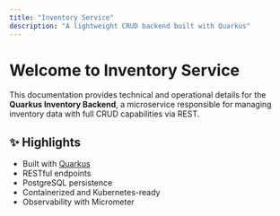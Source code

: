 ```yaml
---
title: "Inventory Service"
description: "A lightweight CRUD backend built with Quarkus"
---
```


# Welcome to Inventory Service

This documentation provides technical and operational details for the **Quarkus Inventory Backend**, a microservice responsible for managing inventory data with full CRUD capabilities via REST.

## ✨ Highlights

- Built with [Quarkus](https://quarkus.io/)
- RESTful endpoints
- PostgreSQL persistence
- Containerized and Kubernetes-ready
- Observability with Micrometer